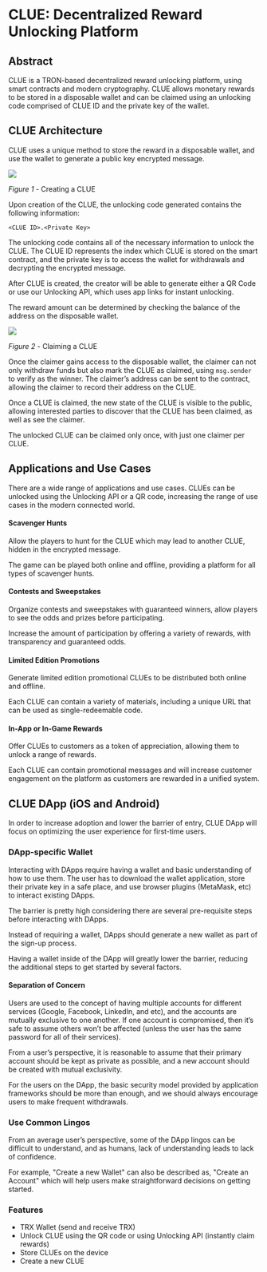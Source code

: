 # CLUE: Decentralized Reward Unlocking Platform

## Abstract
CLUE is a TRON-based decentralized reward unlocking platform, using smart contracts and modern cryptography. CLUE allows monetary rewards to be stored in a disposable wallet and can be claimed using an unlocking code comprised of CLUE ID and the private key of the wallet.

## CLUE Architecture
CLUE uses a unique method to store the reward in a disposable wallet, and use the wallet to generate a public key encrypted message.

![](docs/images/create.png)

*Figure 1* - Creating a CLUE

Upon creation of the CLUE, the unlocking code generated contains the following information:
```
<CLUE ID>.<Private Key>
```

The unlocking code contains all of the necessary information to unlock the CLUE. The CLUE ID represents the index which CLUE is stored on the smart contract, and the private key is to access the wallet for withdrawals and decrypting the encrypted message.

After CLUE is created, the creator will be able to generate either a QR Code or use our Unlocking API, which uses app links for instant unlocking.

The reward amount can be determined by checking the balance of the address on the disposable wallet.

![](docs/images/claim.png)

*Figure 2* - Claiming a CLUE

Once the claimer gains access to the disposable wallet, the claimer can not only withdraw funds but also mark the CLUE as claimed, using  `msg.sender` to verify as the winner. The claimer’s address can be sent to the contract, allowing the claimer to record their address on the CLUE.

Once a CLUE is claimed, the new state of the CLUE is visible to the public, allowing interested parties to discover that the CLUE has been claimed, as well as see the claimer.

The unlocked CLUE can be claimed only once, with just one claimer per CLUE.

## Applications and Use Cases
There are a wide range of applications and use cases. CLUEs can be unlocked using the Unlocking API or a QR code, increasing the range of use cases in the modern connected world.

#### Scavenger Hunts
Allow the players to hunt for the CLUE which may lead to another CLUE, hidden in the encrypted message.

The game can be played both online and offline, providing a platform for all types of scavenger hunts.

#### Contests and Sweepstakes
Organize contests and sweepstakes with guaranteed winners, allow players to see the odds and prizes before participating.

Increase the amount of participation by offering a variety of rewards, with transparency and guaranteed odds.

#### Limited Edition Promotions
Generate limited edition promotional CLUEs to be distributed both online and offline.

Each CLUE can contain a variety of materials, including a unique URL that can be used as single-redeemable code.

#### In-App or In-Game Rewards
Offer CLUEs to customers as a token of appreciation, allowing them to unlock a range of rewards.

Each CLUE can contain promotional messages and will increase customer engagement on the platform as customers are rewarded in a unified system.

## CLUE DApp (iOS and Android)
In order to increase adoption and lower the barrier of entry, CLUE DApp will focus on optimizing the user experience for first-time users.

### DApp-specific Wallet
Interacting with DApps require having a wallet and basic understanding of how to use them. The user has to download the wallet application, store their private key in a safe place, and use browser plugins (MetaMask, etc) to interact existing DApps.

The barrier is pretty high considering there are several pre-requisite steps before interacting with DApps.

Instead of requiring a wallet, DApps should generate a new wallet as part of the sign-up process.

Having a wallet inside of the DApp will greatly lower the barrier, reducing the additional steps to get started by several factors.

#### Separation of Concern
Users are used to the concept of having multiple accounts for different services (Google, Facebook, LinkedIn, and etc), and the accounts are mutually exclusive to one another. If one account is compromised, then it’s safe to assume others won’t be affected (unless the user has the same password for all of their services).

From a user’s perspective, it is reasonable to assume that their primary account should be kept as private as possible, and a new account should be created with mutual exclusivity.

For the users on the DApp, the basic security model provided by application frameworks should be more than enough, and we should always encourage users to make frequent withdrawals.

### Use Common Lingos
From an average user’s perspective, some of the DApp lingos can be difficult to understand, and as humans, lack of understanding leads to lack of confidence.

For example, "Create a new Wallet" can also be described as, "Create an Account" which will help users make straightforward decisions on getting started.

### Features
  - TRX Wallet (send and receive TRX)
  - Unlock CLUE using the QR code or using Unlocking API (instantly claim rewards)
  - Store CLUEs on the device
  - Create a new CLUE
